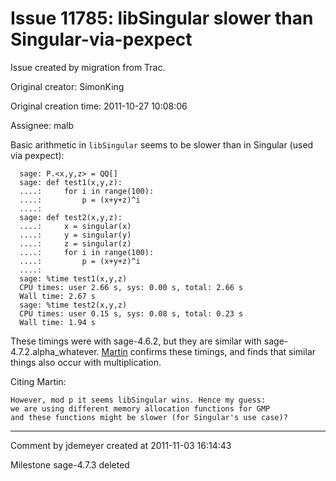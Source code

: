 # Issue 11785: libSingular slower than Singular-via-pexpect

Issue created by migration from Trac.

Original creator: SimonKing

Original creation time: 2011-10-27 10:08:06

Assignee: malb

Basic arithmetic in `libSingular` seems to be slower than in Singular (used via pexpect):

```
  sage: P.<x,y,z> = QQ[]
  sage: def test1(x,y,z):
  ....:     for i in range(100):
  ....:         p = (x+y+z)^i
  ....:
  sage: def test2(x,y,z):
  ....:     x = singular(x)
  ....:     y = singular(y)
  ....:     z = singular(z)
  ....:     for i in range(100):
  ....:         p = (x+y+z)^i
  ....:
  sage: %time test1(x,y,z)
  CPU times: user 2.66 s, sys: 0.00 s, total: 2.66 s
  Wall time: 2.67 s
  sage: %time test2(x,y,z)
  CPU times: user 0.15 s, sys: 0.08 s, total: 0.23 s
  Wall time: 1.94 s 
```


These timings were with sage-4.6.2, but they are similar with sage-4.7.2.alpha_whatever. [Martin](http://groups.google.com/group/sage-devel/browse_thread/thread/aa8962c1dae5432d) confirms these timings, and finds that similar things also occur with multiplication.

Citing Martin:

```
However, mod p it seems libSingular wins. Hence my guess:
we are using different memory allocation functions for GMP
and these functions might be slower (for Singular's use case)? 
```




---

Comment by jdemeyer created at 2011-11-03 16:14:43

Milestone sage-4.7.3 deleted
